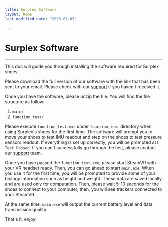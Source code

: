 ```yaml
---
title: Surplex Software
layout: home
last_modified_date: "2023-01-03"

---
```

# **Surplex Software**
---

This doc will guide you through installing the software required for Surplex shoes. 

Please download the full version of our software with the link that has been sent to your email. Please check with our [support] if you haven't received it.

Once you have the software, please unzip the file. You will find the file structure as follow:

1. `main/`
2. `function_test/`

Please execute `function_test.exe` under `function_test` directory when using Surplex's shoes for the first time. The software will prompt you to move your shoes to test IMU readout and step on the shoes to test pressure sensors readout. If everything is set up correctly, you will be prompted `All Test Passed`. If you can't successfully go through the test, please contact our [support] team. 

Once you have passed the `function_test.exe`, please start SteamVR with your VR headset ready. Then, you can go ahead to start `main.exe`. When you use it for the first time, you will be prompted to provide some of your biology information such as height and weight. These data are saved locally and are used only for computation. Then, please wait 5-10 seconds for the shoes to connect to your computer, then, you will see trackers connected to your SteamVR.

At the same time, `main.exe` will output the current battery level and data transmission quality.

That's it, enjoy!

[support]: ../support.html